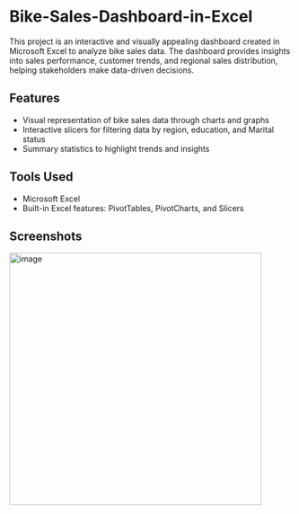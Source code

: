 # Bike-Sales-Dashboard-in-Excel
This project is an interactive and visually appealing dashboard created in Microsoft Excel to analyze bike sales data. The dashboard provides insights into sales performance, customer trends, and regional sales distribution, helping stakeholders make data-driven decisions.  

## Features  
- Visual representation of bike sales data through charts and graphs  
- Interactive slicers for filtering data by region, education, and Marital status 
- Summary statistics to highlight trends and insights

## Tools Used  
- Microsoft Excel  
- Built-in Excel features: PivotTables, PivotCharts, and Slicers

## Screenshots
<img width="449" alt="image" src="https://github.com/user-attachments/assets/7cfdd526-1a0d-4b1a-be8e-b8db13582b53" />
